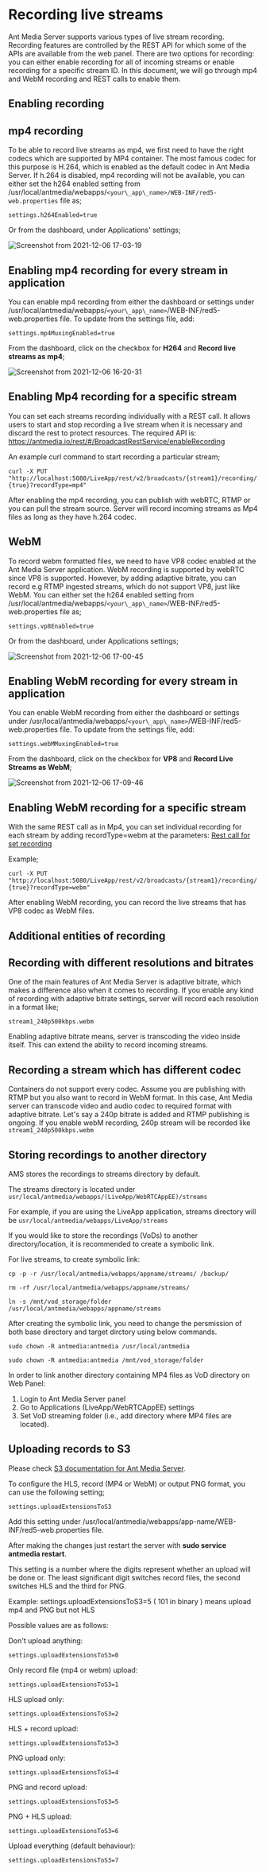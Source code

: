 # Recording live streams

Ant Media Server supports various types of live stream recording. Recording features are controlled by the REST API for which some of the APIs are available from the web panel. There are two options for recording: you can either enable recording for all of incoming streams or enable recording for a specific stream ID. In this document, we will go through mp4 and WebM recording and REST calls to enable them.

Enabling recording
------------------

## mp4 recording

To be able to record live streams as mp4, we first need to have the right codecs which are supported by MP4 container. The most famous codec for this purpose is H.264, which is enabled as the default codec in Ant Media Server. If h.264 is disabled, mp4 recording will not be available, you can either set the h264 enabled setting from /usr/local/antmedia/webapps/`<your\_app\_name>/WEB-INF/red5-web.properties` file as;

```settings.h264Enabled=true```

Or from the dashboard, under Applications' settings;

![Screenshot from 2021-12-06 17-03-19](https://user-images.githubusercontent.com/32591015/144859658-8a1887e2-3e3a-4247-948f-6c35e611684a.png)

## Enabling mp4 recording for every stream in application

You can enable mp4 recording from either the dashboard or settings under /usr/local/antmedia/webapps/`<your\_app\_name>`/WEB-INF/red5-web.properties file. To update from the settings file, add:

```settings.mp4MuxingEnabled=true```

From the dashboard, click on the checkbox for **H264** and **Record live streams as mp4**;

![Screenshot from 2021-12-06 16-20-31](https://user-images.githubusercontent.com/32591015/144853316-ca9ef1ce-9bfd-428d-b396-3e2f935f56d0.png)

## Enabling Mp4 recording for a specific stream

You can set each streams recording individually with a REST call. It allows users to start and stop recording a live stream when it is necessary and discard the rest to protect resources. The required API is: https://antmedia.io/rest/#/BroadcastRestService/enableRecording

An example curl command to start recording a particular stream;

```curl -X PUT "http://localhost:5080/LiveApp/rest/v2/broadcasts/{stream1}/recording/{true}?recordType=mp4"```

After enabling the mp4 recording, you can publish with webRTC, RTMP or you can pull the stream source. Server will record incoming streams as Mp4 files as long as they have h.264 codec.

WebM
----

To record webm formatted files, we need to have VP8 codec enabled at the Ant Media Server application. WebM recording is supported by webRTC since VP8 is supported. However, by adding adaptive bitrate, you can record e.g RTMP ingested streams, which do not support VP8, just like WebM. You can either set the h264 enabled setting from /usr/local/antmedia/webapps/`<your\_app\_name>`/WEB-INF/red5-web.properties file as;

```settings.vp8Enabled=true```

Or from the dashboard, under Applications settings;

![Screenshot from 2021-12-06 17-00-45](https://user-images.githubusercontent.com/32591015/144859285-9dedac37-f0a7-4f0d-94d5-de97f393d194.png)

## Enabling WebM recording for every stream in application

You can enable WebM recording from either the dashboard or settings under /usr/local/antmedia/webapps/`<your\_app\_name>`/WEB-INF/red5-web.properties file. To update from the settings file, add:

```settings.webMMuxingEnabled=true```

From the dashboard, click on the checkbox for **VP8** and **Record Live Streams as WebM**;

![Screenshot from 2021-12-06 17-09-46](https://user-images.githubusercontent.com/32591015/144860705-981906aa-1f14-41fb-a39b-f67e2c4ecda9.png)

## Enabling WebM recording for a specific stream

With the same REST call as in Mp4, you can set individual recording for each stream by adding recordType=webm at the parameters: [Rest call for set recording](https://antmedia.io/rest/#/BroadcastRestService/enableRecording)

Example;

```curl -X PUT "http://localhost:5080/LiveApp/rest/v2/broadcasts/{stream1}/recording/{true}?recordType=webm"```

After enabling WebM recording, you can record the live streams that has VP8 codec as WebM files.

Additional entities of recording
--------------------------------

## Recording with different resolutions and bitrates

One of the main features of Ant Media Server is adaptive bitrate, which makes a difference also when it comes to recording. If you enable any kind of recording with adaptive bitrate settings, server will record each resolution in a format like;

```stream1_240p500kbps.webm```

Enabling adaptive bitrate means, server is transcoding the video inside itself. This can extend the ability to record incoming streams.

## Recording a stream which has different codec

Containers do not support every codec. Assume you are publishing with RTMP but you also want to record in WebM format. In this case, Ant Media server can transcode video and audio codec to required format with adaptive bitrate. Let's say a 240p bitrate is added and RTMP publishing is ongoing. If you enable webM recording, 240p stream will be recorded like ```stream1_240p500kbps.webm```

Storing recordings to another directory
---------------------------------------

AMS stores the recordings to streams directory by default.

The streams directory is located under ```usr/local/antmedia/webapps/(LiveApp/WebRTCAppEE)/streams```

For example, if you are using the LiveApp application, streams directory will be ```usr/local/antmedia/webapps/LiveApp/streams```

If you would like to store the recordings (VoDs) to another directory/location, it is recommended to create a symbolic link.

For live streams, to create symbolic link:

    cp -p -r /usr/local/antmedia/webapps/appname/streams/ /backup/
    
    rm -rf /usr/local/antmedia/webapps/appname/streams/
    
    ln -s /mnt/vod_storage/folder /usr/local/antmedia/webapps/appname/streams
    

After creating the symbolic link, you need to change the persmission of both base directory and target dirctory using below commands.

    sudo chown -R antmedia:antmedia /usr/local/antmedia
    
    sudo chown -R antmedia:antmedia /mnt/vod_storage/folder
    

In order to link another directory containing MP4 files as VoD directory on Web Panel:

1.  Login to Ant Media Server panel
2.  Go to Applications (LiveApp/WebRTCAppEE) settings
3.  Set VoD streaming folder (i.e., add directory where MP4 files are located).

## Uploading records to S3

Please check [S3 documentation for Ant Media Server](/v1/docs/integrating-with-s3).

To configure the HLS, record (MP4 or WebM) or output PNG format, you can use the following setting;

```settings.uploadExtensionsToS3```

Add this setting under /usr/local/antmedia/webapps/app-name/WEB-INF/red5-web.properties file.

After making the changes just restart the server with **sudo service antmedia restart**.

This setting is a number where the digits represent whether an upload will be done or. The least significant digit switches record files, the second switches HLS and the third for PNG.

Example: settings.uploadExtensionsToS3=5 ( 101 in binary ) means upload mp4 and PNG but not HLS

Possible values are as follows:

Don't upload anything:

```settings.uploadExtensionsToS3=0```

Only record file (mp4 or webm) upload:

```settings.uploadExtensionsToS3=1```

HLS upload only:

```settings.uploadExtensionsToS3=2```

HLS + record upload:

```settings.uploadExtensionsToS3=3```

PNG upload only:

```settings.uploadExtensionsToS3=4```

PNG and record upload:

```settings.uploadExtensionsToS3=5```

PNG + HLS upload:

```settings.uploadExtensionsToS3=6```

Upload everything (default behaviour):

```settings.uploadExtensionsToS3=7```